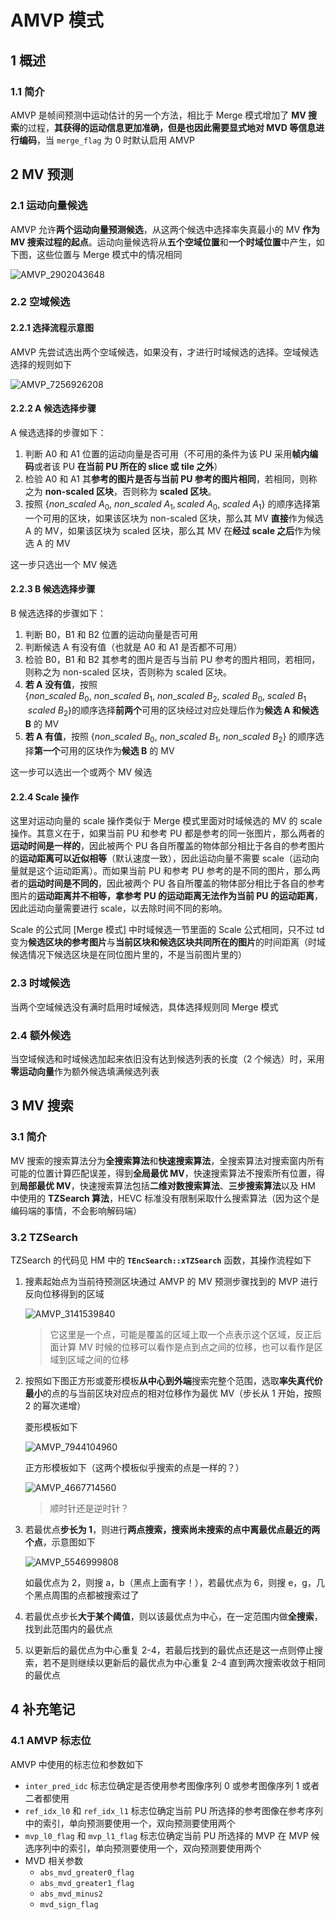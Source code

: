 # AMVP 模式

## 1 概述

### 1.1 简介

AMVP 是帧间预测中运动估计的另一个方法，相比于 Merge 模式增加了 **MV 搜索**的过程，**其获得的运动信息更加准确，但是也因此需要显式地对 MVD 等信息进行编码**，当 `merge_flag` 为 0 时默认启用 AMVP

## 2 MV 预测

### 2.1 运动向量候选

AMVP 允许**两个运动向量预测候选**，从这两个候选中选择率失真最小的 MV **作为 MV 搜索过程的起点**。运动向量候选将从**五个空域位置**和**一个时域位置**中产生，如下图，这些位置与 Merge 模式中的情况相同

![AMVP_2902043648](markdown_images/AMVP_2902043648.png)

### 2.2 空域候选

#### 2.2.1 选择流程示意图

AMVP 先尝试选出两个空域候选，如果没有，才进行时域候选的选择。空域候选选择的规则如下

![AMVP_7256926208](markdown_images/AMVP_7256926208.png)

#### 2.2.2 A 候选选择步骤

A 候选选择的步骤如下：

1. 判断 A0 和 A1 位置的运动向量是否可用（不可用的条件为该 PU 采用**帧内编码**或者该 PU **在当前 PU 所在的 slice 或 tile 之外**）
2. 检验 A0 和 A1 其**参考的图片是否与当前 PU 参考的图片相同**，若相同，则称之为 **non-scaled 区块**，否则称为 **scaled 区块**。
3. 按照 $\{non\_scaled\ A_0,\ non\_scaled\ A_1,scaled\ A_0,\ scaled\ A_1\}$ 的顺序选择第一个可用的区块，如果该区块为 non-scaled 区块，那么其 MV **直接**作为候选 A 的 MV，如果该区块为 scaled 区块，那么其 MV 在**经过 scale 之后**作为候选 A 的 MV

这一步只选出一个 MV 候选

#### 2.2.3 Β 候选选择步骤

B 候选选择的步骤如下：

1. 判断 B0，B1 和 B2 位置的运动向量是否可用
2. 判断候选 A 有没有值（也就是 A0 和 A1 是否都不可用）
3. 检验 B0，B1 和 B2 其参考的图片是否与当前 PU 参考的图片相同，若相同，则称之为 non-scaled 区块，否则称为 scaled 区块。
4. **若 A 没有值**，按照 $\{non\_scaled\ B_0,\ non\_scaled\ B_1,\ non\_scaled\ B_2,\ scaled\ B_0,\ scaled\ B_1\,\ scaled\ B_2\}$的顺序选择**前两个**可用的区块经过对应处理后作为**候选 A 和候选 B** 的 MV
5. **若 A 有值**，按照 $\{non\_scaled\ B_0,\ non\_scaled\ B_1,\ non\_scaled\ B_2\}$ 的顺序选择**第一个**可用的区块作为**候选 B** 的 MV

这一步可以选出一个或两个 MV 候选

#### 2.2.4 Scale 操作

这里对运动向量的 scale 操作类似于 Merge 模式里面对时域候选的 MV 的 scale 操作。其意义在于，如果当前 PU 和参考 PU 都是参考的同一张图片，那么两者的**运动时间是一样的**，因此被两个 PU 各自所覆盖的物体部分相比于各自的参考图片的**运动距离可以近似相等**（默认速度一致），因此运动向量不需要 scale（运动向量就是这个运动距离）。而如果当前 PU 和参考 PU 参考的是不同的图片，那么两者的**运动时间是不同的**，因此被两个 PU 各自所覆盖的物体部分相比于各自的参考图片的**运动距离并不相等，拿参考 PU 的运动距离无法作为当前 PU 的运动距离**，因此运动向量需要进行 scale，以去除时间不同的影响。

Scale 的公式同 [Merge 模式] 中时域候选一节里面的 Scale 公式相同，只不过 td 变为**候选区块的参考图片**与**当前区块和候选区块共同所在的图片**的时间距离（时域候选情况下候选区块是在同位图片里的，不是当前图片里的）

### 2.3 时域候选

当两个空域候选没有满时启用时域候选，具体选择规则同 Merge 模式

### 2.4 额外候选

当空域候选和时域候选加起来依旧没有达到候选列表的长度（2 个候选）时，采用**零运动向量**作为额外候选填满候选列表

## 3 MV 搜索

### 3.1 简介

MV 搜索的搜索算法分为**全搜索算法**和**快速搜索算法**，全搜索算法对搜索窗内所有可能的位置计算匹配误差，得到**全局最优 MV**，快速搜索算法不搜索所有位置，得到**局部最优 MV**，快速搜索算法包括**二维对数搜索算法**、**三步搜索算法**以及 HM 中使用的 **TZSearch 算法**，HEVC 标准没有限制采取什么搜索算法（因为这个是编码端的事情，不会影响解码端）

### 3.2 TZSearch

TZSearch 的代码见 HM 中的 **`TEncSearch::xTZSearch`** 函数，其操作流程如下

1. 搜素起始点为当前待预测区块通过 AMVP 的 MV 预测步骤找到的 MVP 进行反向位移得到的区域

    ![AMVP_3141539840](markdown_images/AMVP_3141539840.png)

    > 它这里是一个点，可能是覆盖的区域上取一个点表示这个区域，反正后面计算 MV 时候的位移可以看作是点到点之间的位移，也可以看作是区域到区域之间的位移

2. 按照如下图正方形或菱形模板**从中心到外端**搜索完整个范围，选取**率失真代价最小**的点的与当前区块对应点的相对位移作为最优 MV（步长从 1 开始，按照 2 的幂次递增）

    菱形模板如下

    ![AMVP_7944104960](markdown_images/AMVP_7944104960.png)

    正方形模板如下（这两个模板似乎搜索的点是一样的？）

    ![AMVP_4667714560](markdown_images/AMVP_4667714560.png)

    > 顺时针还是逆时针？

3. 若最优点**步长为 1**，则进行**两点搜索，搜索尚未搜索的点中离最优点最近的两个点**，示意图如下

    ![AMVP_5546999808](markdown_images/AMVP_5546999808.png)

    如最优点为 2，则搜 a，b（黑点上面有字！），若最优点为 6，则搜 e，g，几个黑点周围的点都被搜索过了

4. 若最优点步长**大于某个阈值**，则以该最优点为中心，在一定范围内做**全搜索**，找到此范围内的最优点
5. 以更新后的最优点为中心重复 2-4，若最后找到的最优点还是这一点则停止搜索，若不是则继续以更新后的最优点为中心重复 2-4 直到两次搜索收敛于相同的最优点

## 4 补充笔记

### 4.1 AMVP 标志位

AMVP 中使用的标志位和参数如下

- `inter_pred_idc` 标志位确定是否使用参考图像序列 0 或参考图像序列 1 或者二者都使用
- `ref_idx_l0` 和 `ref_idx_l1` 标志位确定当前 PU 所选择的参考图像在参考序列中的索引，单向预测要使用一个，双向预测要使用两个
- `mvp_l0_flag` 和 `mvp_l1_flag` 标志位确定当前 PU 所选择的 MVP 在 MVP 候选序列中的索引，单向预测要使用一个，双向预测要使用两个
- MVD 相关参数
    - `abs_mvd_greater0_flag`
    - `abs_mvd_greater1_flag`
    - `abs_mvd_minus2`
    - `mvd_sign_flag`